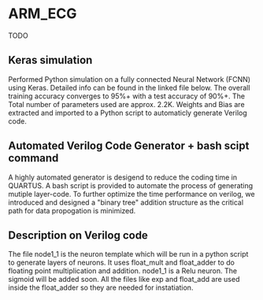 # ARM_ECG
TODO
## Keras simulation
Performed Python simulation on a fully connected Neural Network (FCNN) using Keras. Detailed info can be found in the linked file below. 
The overall training accuracy converges to 95%+ with a test accuracy of 90%+. The Total number of parameters used are approx. 2.2K. 
Weights and Bias are extracted and imported to a Python script to automaticly generate Verilog code. 

## Automated Verilog Code Generator + bash scipt command 
A highly automated generator is desigend to reduce the coding time in QUARTUS. A bash script is provided to automate the process of generating mutiple layer-code. To further optimize the time performance on verilog, we introduced and designed a "binary tree" addition structure as the critical path for data propogation is minimized.

## Description on Verilog code
The file node1_1 is the neuron template which will be run in a python script to generate layers of neurons. It uses float_mult and float_adder to do floating point multiplication and addition. node1_1 is a Relu neuron. The sigmoid will be added soon. All the files like exp and float_add are used inside the float_adder so they are needed for instatiation.

